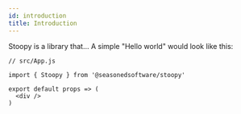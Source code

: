 ```yaml
---
id: introduction
title: Introduction
---
```


Stoopy is a library that... A simple "Hello world" would look like this:

```
// src/App.js

import { Stoopy } from '@seasonedsoftware/stoopy'

export default props => (
  <div />
)
```
